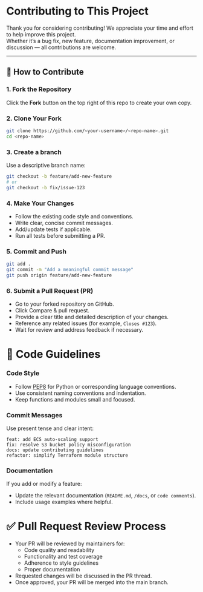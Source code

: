 # Contributing to This Project

Thank you for considering contributing! We appreciate your time and effort to help improve this project.  
Whether it’s a bug fix, new feature, documentation improvement, or discussion — all contributions are welcome.

---

## 🧩 How to Contribute

### 1. Fork the Repository
Click the **Fork** button on the top right of this repo to create your own copy.

### 2. Clone Your Fork
```bash
git clone https://github.com/<your-username>/<repo-name>.git
cd <repo-name>
```

### 3. Create a branch
Use a descriptive branch name:
```bash
git checkout -b feature/add-new-feature
# or
git checkout -b fix/issue-123
```

### 4. Make Your Changes
- Follow the existing code style and conventions.
- Write clear, concise commit messages.
- Add/update tests if applicable.
- Run all tests before submitting a PR.

### 5. Commit and Push
```bash
git add .
git commit -m "Add a meaningful commit message"
git push origin feature/add-new-feature
```

### 6. Submit a Pull Request (PR)
- Go to your forked repository on GitHub.
- Click Compare & pull request.
- Provide a clear title and detailed description of your changes.
- Reference any related issues (for example, `Closes #123`).
- Wait for review and address feedback if necessary.

# 🧠 Code Guidelines
### Code Style
- Follow [PEP8](https://peps.python.org/pep-0008/) for Python or corresponding language conventions.
- Use consistent naming conventions and indentation.
- Keep functions and modules small and focused.

### Commit Messages
Use present tense and clear intent:
```text
feat: add ECS auto-scaling support
fix: resolve S3 bucket policy misconfiguration
docs: update contributing guidelines
refactor: simplify Terraform module structure
```

### Documentation
If you add or modify a feature:
- Update the relevant documentation (`README.md`, `/docs`, or `code comments`).
- Include usage examples where helpful.

# ✅ Pull Request Review Process
- Your PR will be reviewed by maintainers for:
    - Code quality and readability
    - Functionality and test coverage
    - Adherence to style guidelines
    - Proper documentation
- Requested changes will be discussed in the PR thread.
- Once approved, your PR will be merged into the main branch.
